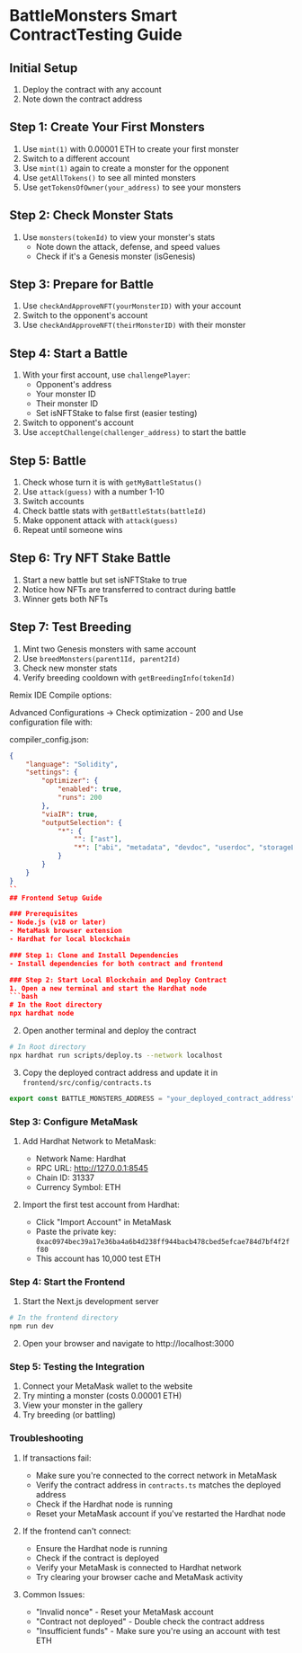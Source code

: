 # BattleMonsters Smart ContractTesting Guide

## Initial Setup
1. Deploy the contract with any account
2. Note down the contract address

## Step 1: Create Your First Monsters
1. Use `mint(1)` with 0.00001 ETH to create your first monster
2. Switch to a different account
3. Use `mint(1)` again to create a monster for the opponent
4. Use `getAllTokens()` to see all minted monsters
5. Use `getTokensOfOwner(your_address)` to see your monsters

## Step 2: Check Monster Stats
1. Use `monsters(tokenId)` to view your monster's stats
   - Note down the attack, defense, and speed values
   - Check if it's a Genesis monster (isGenesis)

## Step 3: Prepare for Battle
1. Use `checkAndApproveNFT(yourMonsterID)` with your account
2. Switch to the opponent's account
3. Use `checkAndApproveNFT(theirMonsterID)` with their monster

## Step 4: Start a Battle
1. With your first account, use `challengePlayer`:
   - Opponent's address
   - Your monster ID
   - Their monster ID
   - Set isNFTStake to false first (easier testing)
2. Switch to opponent's account
3. Use `acceptChallenge(challenger_address)` to start the battle

## Step 5: Battle
1. Check whose turn it is with `getMyBattleStatus()`
2. Use `attack(guess)` with a number 1-10
3. Switch accounts
4. Check battle stats with `getBattleStats(battleId)`
5. Make opponent attack with `attack(guess)`
6. Repeat until someone wins

## Step 6: Try NFT Stake Battle
1. Start a new battle but set isNFTStake to true
2. Notice how NFTs are transferred to contract during battle
3. Winner gets both NFTs

## Step 7: Test Breeding
1. Mint two Genesis monsters with same account
2. Use `breedMonsters(parent1Id, parent2Id)`
3. Check new monster stats
4. Verify breeding cooldown with `getBreedingInfo(tokenId)`


Remix IDE Compile options:

Advanced Configurations -> Check optimization - 200 and Use configuration file with:

compiler_config.json:
```json
{
    "language": "Solidity",
    "settings": {
        "optimizer": {
            "enabled": true,
            "runs": 200
        },
        "viaIR": true,
        "outputSelection": {
            "*": {
                "": ["ast"],
                "*": ["abi", "metadata", "devdoc", "userdoc", "storageLayout", "evm.legacyAssembly", "evm.bytecode", "evm.deployedBytecode", "evm.methodIdentifiers", "evm.gasEstimates", "evm.assembly"]
            }
        }
    }
}
``
## Frontend Setup Guide

### Prerequisites
- Node.js (v18 or later)
- MetaMask browser extension
- Hardhat for local blockchain

### Step 1: Clone and Install Dependencies
- Install dependencies for both contract and frontend

### Step 2: Start Local Blockchain and Deploy Contract
1. Open a new terminal and start the Hardhat node
```bash
# In the Root directory
npx hardhat node
```

2. Open another terminal and deploy the contract
```bash
# In Root directory
npx hardhat run scripts/deploy.ts --network localhost
```

3. Copy the deployed contract address and update it in `frontend/src/config/contracts.ts`
```typescript
export const BATTLE_MONSTERS_ADDRESS = "your_deployed_contract_address" as const;
```

### Step 3: Configure MetaMask
1. Add Hardhat Network to MetaMask:
   - Network Name: Hardhat
   - RPC URL: http://127.0.0.1:8545
   - Chain ID: 31337
   - Currency Symbol: ETH

2. Import the first test account from Hardhat:
   - Click "Import Account" in MetaMask
   - Paste the private key: `0xac0974bec39a17e36ba4a6b4d238ff944bacb478cbed5efcae784d7bf4f2ff80`
   - This account has 10,000 test ETH

### Step 4: Start the Frontend
1. Start the Next.js development server
```bash
# In the frontend directory
npm run dev
```

2. Open your browser and navigate to http://localhost:3000

### Step 5: Testing the Integration
1. Connect your MetaMask wallet to the website
2. Try minting a monster (costs 0.00001 ETH)
3. View your monster in the gallery
4. Try breeding (or battling)

### Troubleshooting
1. If transactions fail:
   - Make sure you're connected to the correct network in MetaMask
   - Verify the contract address in `contracts.ts` matches the deployed address
   - Check if the Hardhat node is running
   - Reset your MetaMask account if you've restarted the Hardhat node

2. If the frontend can't connect:
   - Ensure the Hardhat node is running
   - Check if the contract is deployed
   - Verify your MetaMask is connected to Hardhat network
   - Try clearing your browser cache and MetaMask activity

3. Common Issues:
   - "Invalid nonce" - Reset your MetaMask account
   - "Contract not deployed" - Double check the contract address
   - "Insufficient funds" - Make sure you're using an account with test ETH

